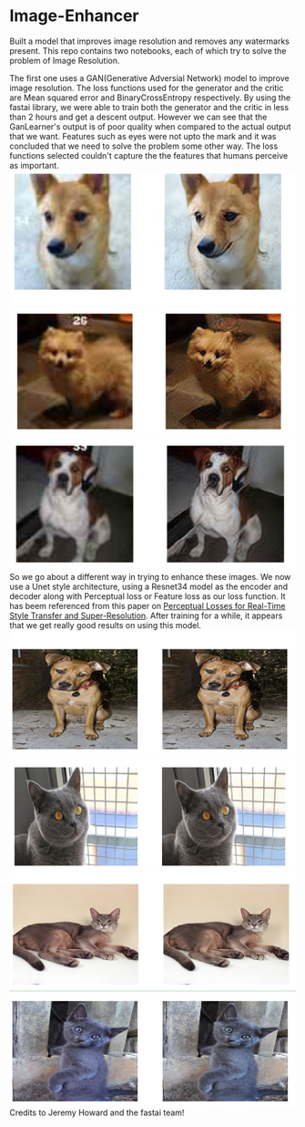 # Image-Enhancer
Built a model that improves image resolution and removes any watermarks present. This repo contains two notebooks, each of which try to
solve the problem of Image Resolution.   
  
The first one uses a GAN(Generative Adversial Network) model to improve image resolution. The loss functions used for the generator and 
the critic are Mean squared error and BinaryCrossEntropy respectively. By using the fastai library, we were able to train both the 
generator and the critic in less than 2 hours and get a descent output. However we can see that the GanLearner's output is of poor quality
when compared to the actual output that we want. Features such as eyes were not upto the mark and it was concluded that we need to solve the problem some other way. The loss functions selected couldn't capture the the features that humans perceive as important.  
![Gan Output1](images/GAN1.JPG) 
![Gan Output2](images/GAN2.JPG)
![Gan Output3](images/GAN3.JPG)  
So we go about a different way in trying to enhance these images. We now use a Unet style architecture, using a Resnet34 model as the
encoder and decoder along with Perceptual loss or Feature loss as our loss function. It has beem referenced from this paper on 
[Perceptual Losses for Real-Time Style Transfer and Super-Resolution](https://arxiv.org/abs/1603.08155). After training for a while, it appears that we get really good results on using this model.
![Super Output1](images/SuperRes1.JPG) 
![Super Output2](images/SyperRes2.JPG) 
![Super Output3](images/SuperRes4.JPG) 
![Super Output4](images/SuperRes3.JPG)   
Credits to Jeremy Howard and the fastai team!
